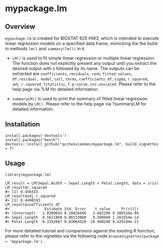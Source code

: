 # mypackage.lm

## Overview
`mypackage.lm` is created for BIOSTAT 625 HW3, which is intended to execute linear regression models on a specified data frame, 
mimicking the the build-in methods `lm()` and  `summary(lm())` in `R`. 

- `LM()` is used to fit simple linear regression or multiple linear regression. 
The function does not explicitly present any output until you extract the desired output with `$` followed by its name. 
The outputs can be extracted are 
`coefficients`, `residuals`, `rank`, `fitted.values`, `df.residual, model`, `call`, `terms`, 
`coefficients_df`, `sigma`, `r.squared`, `adj.r.squared`, `fstatistic`, `F.p-value`, `cov.unscaled`. 
Please refer to the help page via ?LM for detailed information.


- `summaryLM()` is used to print the summary of fitted linear regression models by `LM()`. 
Please refer to the help page via ?summaryLM for detailed information.


## Installation
```{r}
install.packages('devtools')
install.packages("bench")
devtools::install_github("qcchenxiaoman/mypackage.lm", build_vignettes = T)
```

## Usage

```{r}
library(mypackage.lm)

LM_result = LM(Sepal.Width ~ Sepal.Length + Petal.Length, data = iris)
LM_result$r.squared
#> [1] 0.456415
LM_result$adj.r.squared
#> [1] 0.4490193
LM_result$coefficients_df
#>                Estimate Std. Error    t value     Pr(>|t|)
#> (Intercept)   1.0380691 0.28816846   3.602299 4.308316e-04
#> Sepal.Length  0.5611860 0.06533060   8.589940 1.163254e-14
#> Petal.Length -0.3352667 0.03064528 -10.940240 9.429194e-21
```

For more detailed tutorial and comparisons against the existing R function, 
please refer to the vignettes via the following code `browseVignettes(package = 'mypackage.lm')`.
